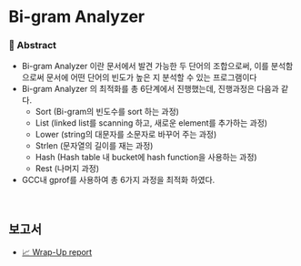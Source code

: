 # Bi-gram Analyzer
### 📝 Abstract
- Bi-gram Analyzer 이란 문서에서 발견 가능한 두 단어의 조합으로써, 이를 분석함으로써 문서에 어떤 단어의 빈도가 높은 지 분석할 수 있는 프로그램이다
- Bi-gram Analyzer 의 최적화를 총 6단계에서 진행했는데, 진행과정은 다음과 같다.
  - Sort (Bi-gram의 빈도수를 sort 하는 과정)
  - List (linked list를 scanning 하고, 새로운 element를 추가하는 과정)
  - Lower (string의 대문자를 소문자로 바꾸어 주는 과정)
  - Strlen (문자열의 길이를 재는 과정)
  - Hash (Hash table 내 bucket에 hash function을 사용하는 과정)
  - Rest (나머지 과정)
- GCC내 gprof를 사용하여 총 6가지 과정을 최적화 하였다.
<br>

## 보고서
- [📈 Wrap-Up report](
)
